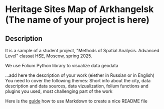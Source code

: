 # Heritage Sites Map of Arkhangelsk (The name of your project is here)

## Description

It is a sample of a student project, "Methods of Spatial Analysis. Advanced Level" classat HSE, Moscow, spring 2025.

We use Folium Python library to visualize data geodata

...add here the description of your work (eiether in Russian or in English)
You need to cover the following themes: Short info about the city, data description and data sources, data vizualization, folium functions and plugins you used, most challenging part of the work

Here is the [guide](https://www.markdownguide.org/basic-syntax/) how to use Markdown to create a nice README file
